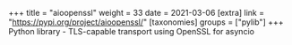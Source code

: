 +++
title = "aioopenssl"
weight = 33
date = 2021-03-06
[extra]
link = "https://pypi.org/project/aioopenssl/"
[taxonomies]
groups = ["pylib"]
+++
Python library - TLS-capable transport using OpenSSL for asyncio

